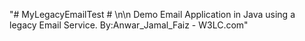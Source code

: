 "# MyLegacyEmailTest # \n\n Demo Email Application in Java using a legacy Email Service. By:Anwar_Jamal_Faiz - W3LC.com" 
